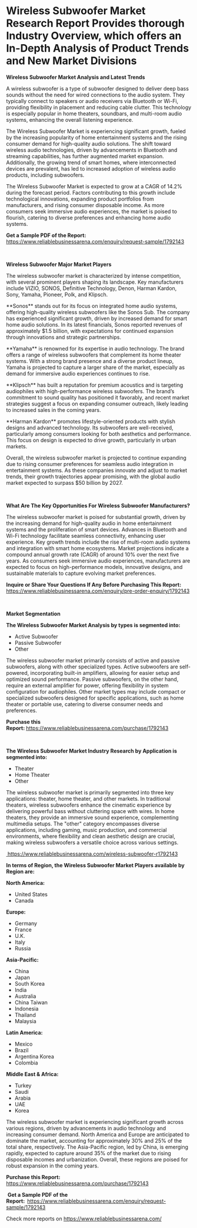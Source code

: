 <p><h1>Wireless Subwoofer Market Research Report Provides thorough Industry Overview, which offers an In-Depth Analysis of Product Trends and New Market Divisions</h1></p><p><strong>Wireless Subwoofer Market Analysis and Latest Trends</strong></p>
<p><p>A wireless subwoofer is a type of subwoofer designed to deliver deep bass sounds without the need for wired connections to the audio system. They typically connect to speakers or audio receivers via Bluetooth or Wi-Fi, providing flexibility in placement and reducing cable clutter. This technology is especially popular in home theaters, soundbars, and multi-room audio systems, enhancing the overall listening experience.</p><p>The Wireless Subwoofer Market is experiencing significant growth, fueled by the increasing popularity of home entertainment systems and the rising consumer demand for high-quality audio solutions. The shift toward wireless audio technologies, driven by advancements in Bluetooth and streaming capabilities, has further augmented market expansion. Additionally, the growing trend of smart homes, where interconnected devices are prevalent, has led to increased adoption of wireless audio products, including subwoofers.</p><p>The Wireless Subwoofer Market is expected to grow at a CAGR of 14.2% during the forecast period. Factors contributing to this growth include technological innovations, expanding product portfolios from manufacturers, and rising consumer disposable income. As more consumers seek immersive audio experiences, the market is poised to flourish, catering to diverse preferences and enhancing home audio systems.</p></p>
<p><strong>Get a Sample PDF of the Report:&nbsp;</strong> <a href="https://www.reliablebusinessarena.com/enquiry/request-sample/1792143?utm_campaign=2120&utm_medium=2&utm_source=Github&utm_content=ia&utm_term=08022025&utm_id=wireless-subwoofer">https://www.reliablebusinessarena.com/enquiry/request-sample/1792143</a></p>
<p>&nbsp;</p>
<p><strong>Wireless Subwoofer Major Market Players</strong></p>
<p><p>The wireless subwoofer market is characterized by intense competition, with several prominent players shaping its landscape. Key manufacturers include VIZIO, SONOS, Definitive Technology, Denon, Harman Kardon, Sony, Yamaha, Pioneer, Polk, and Klipsch.</p><p>**Sonos** stands out for its focus on integrated home audio systems, offering high-quality wireless subwoofers like the Sonos Sub. The company has experienced significant growth, driven by increased demand for smart home audio solutions. In its latest financials, Sonos reported revenues of approximately $1.5 billion, with expectations for continued expansion through innovations and strategic partnerships.</p><p>**Yamaha** is renowned for its expertise in audio technology. The brand offers a range of wireless subwoofers that complement its home theater systems. With a strong brand presence and a diverse product lineup, Yamaha is projected to capture a larger share of the market, especially as demand for immersive audio experiences continues to rise.</p><p>**Klipsch** has built a reputation for premium acoustics and is targeting audiophiles with high-performance wireless subwoofers. The brand’s commitment to sound quality has positioned it favorably, and recent market strategies suggest a focus on expanding consumer outreach, likely leading to increased sales in the coming years.</p><p>**Harman Kardon** promotes lifestyle-oriented products with stylish designs and advanced technology. Its subwoofers are well-received, particularly among consumers looking for both aesthetics and performance. This focus on design is expected to drive growth, particularly in urban markets.</p><p>Overall, the wireless subwoofer market is projected to continue expanding due to rising consumer preferences for seamless audio integration in entertainment systems. As these companies innovate and adjust to market trends, their growth trajectories appear promising, with the global audio market expected to surpass $50 billion by 2027.</p></p>
<p>&nbsp;</p>
<p><strong>What Are The Key Opportunities For Wireless Subwoofer Manufacturers?</strong></p>
<p><p>The wireless subwoofer market is poised for substantial growth, driven by the increasing demand for high-quality audio in home entertainment systems and the proliferation of smart devices. Advances in Bluetooth and Wi-Fi technology facilitate seamless connectivity, enhancing user experience. Key growth trends include the rise of multi-room audio systems and integration with smart home ecosystems. Market projections indicate a compound annual growth rate (CAGR) of around 10% over the next five years. As consumers seek immersive audio experiences, manufacturers are expected to focus on high-performance models, innovative designs, and sustainable materials to capture evolving market preferences.</p></p>
<p><strong>Inquire or Share Your Questions If Any Before Purchasing This Report:</strong> <a href="https://www.reliablebusinessarena.com/enquiry/pre-order-enquiry/1792143?utm_campaign=2120&utm_medium=2&utm_source=Github&utm_content=ia&utm_term=08022025&utm_id=wireless-subwoofer">https://www.reliablebusinessarena.com/enquiry/pre-order-enquiry/1792143</a></p>
<p>&nbsp;</p>
<p><strong>Market Segmentation</strong></p>
<p><strong>The Wireless Subwoofer Market Analysis by types is segmented into:</strong></p>
<p><ul><li>Active Subwoofer</li><li>Passive Subwoofer</li><li>Other</li></ul></p>
<p><p>The wireless subwoofer market primarily consists of active and passive subwoofers, along with other specialized types. Active subwoofers are self-powered, incorporating built-in amplifiers, allowing for easier setup and optimized sound performance. Passive subwoofers, on the other hand, require an external amplifier for power, offering flexibility in system configuration for audiophiles. Other market types may include compact or specialized subwoofers designed for specific applications, such as home theater or portable use, catering to diverse consumer needs and preferences.</p></p>
<p><strong>Purchase this Report:&nbsp;</strong><a href="https://www.reliablebusinessarena.com/purchase/1792143?utm_campaign=2120&utm_medium=2&utm_source=Github&utm_content=ia&utm_term=08022025&utm_id=wireless-subwoofer">https://www.reliablebusinessarena.com/purchase/1792143</a></p>
<p>&nbsp;</p>
<p><strong>The Wireless Subwoofer Market Industry Research by Application is segmented into:</strong></p>
<p><ul><li>Theater</li><li>Home Theater</li><li>Other</li></ul></p>
<p><p>The wireless subwoofer market is primarily segmented into three key applications: theater, home theater, and other markets. In traditional theaters, wireless subwoofers enhance the cinematic experience by delivering powerful bass without cluttering space with wires. In home theaters, they provide an immersive sound experience, complementing multimedia setups. The "other" category encompasses diverse applications, including gaming, music production, and commercial environments, where flexibility and clean aesthetic design are crucial, making wireless subwoofers a versatile choice across various settings.</p></p>
<p><a href="https://www.reliablebusinessarena.com/wireless-subwoofer-r1792143?utm_campaign=2120&utm_medium=2&utm_source=Github&utm_content=ia&utm_term=08022025&utm_id=wireless-subwoofer">&nbsp;https://www.reliablebusinessarena.com/wireless-subwoofer-r1792143</a></p>
<p><strong>In terms of Region, the Wireless Subwoofer Market Players available by Region are:</strong></p>
<p>
    <p> <strong> North America: </strong>
        <ul>
            <li>United States</li>
            <li>Canada</li>
        </ul>
        </p> 
    <p> <strong> Europe: </strong>
        <ul>
            <li>Germany</li>
            <li>France</li>
            <li>U.K.</li>
            <li>Italy</li>
            <li>Russia</li>
        </ul>
        </p> 
    <p> <strong> Asia-Pacific: </strong>
        <ul>
            <li>China</li>
            <li>Japan</li>
            <li>South Korea</li>
            <li>India</li>
            <li>Australia</li>
            <li>China Taiwan</li>
            <li>Indonesia</li>
            <li>Thailand</li>
            <li>Malaysia</li>
        </ul>
        </p> 
    <p> <strong> Latin America: </strong>
        <ul>
            <li>Mexico</li>
            <li>Brazil</li>
            <li>Argentina Korea</li>
            <li>Colombia</li>
        </ul>
        </p> 
    <p> <strong> Middle East & Africa: </strong>
        <ul>
            <li>Turkey</li>
            <li>Saudi</li>
            <li>Arabia</li>
            <li>UAE</li>
            <li>Korea</li>
        </ul>
    </p>
    </p>
<p><p>The wireless subwoofer market is experiencing significant growth across various regions, driven by advancements in audio technology and increasing consumer demand. North America and Europe are anticipated to dominate the market, accounting for approximately 30% and 25% of the total share, respectively. The Asia-Pacific region, led by China, is emerging rapidly, expected to capture around 35% of the market due to rising disposable incomes and urbanization. Overall, these regions are poised for robust expansion in the coming years.</p></p>
<p><strong>Purchase this Report: </strong><a href="https://www.reliablebusinessarena.com/purchase/1792143?utm_campaign=2120&utm_medium=2&utm_source=Github&utm_content=ia&utm_term=08022025&utm_id=wireless-subwoofer">https://www.reliablebusinessarena.com/purchase/1792143</a></p>
<p>&nbsp;<strong>Get a Sample PDF of the Report:&nbsp;&nbsp;</strong><a href="https://www.reliablebusinessarena.com/enquiry/request-sample/1792143?utm_campaign=2120&utm_medium=2&utm_source=Github&utm_content=ia&utm_term=08022025&utm_id=wireless-subwoofer">https://www.reliablebusinessarena.com/enquiry/request-sample/1792143</a></p>
<p><strong></strong></p>
<p>Check more reports on <a href="https://www.reliablebusinessarena.com/?utm_campaign=2120&utm_medium=2&utm_source=Github&utm_content=ia&utm_term=08022025&utm_id=wireless-subwoofer">https://www.reliablebusinessarena.com/</a></p>